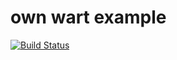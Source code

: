 # own wart example

[![Build Status](https://travis-ci.com/wartremover/own-wart-example.svg?branch=master)](https://travis-ci.com/github/wartremover/own-wart-example)

